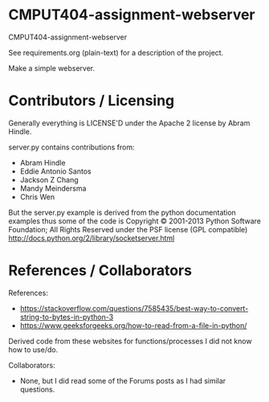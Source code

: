 CMPUT404-assignment-webserver
=============================

CMPUT404-assignment-webserver

See requirements.org (plain-text) for a description of the project.

Make a simple webserver.

Contributors / Licensing
========================

Generally everything is LICENSE'D under the Apache 2 license by Abram Hindle.

server.py contains contributions from:

* Abram Hindle
* Eddie Antonio Santos
* Jackson Z Chang
* Mandy Meindersma
* Chris Wen

But the server.py example is derived from the python documentation
examples thus some of the code is Copyright © 2001-2013 Python
Software Foundation; All Rights Reserved under the PSF license (GPL
compatible) http://docs.python.org/2/library/socketserver.html

References / Collaborators
===========================

References:
- https://stackoverflow.com/questions/7585435/best-way-to-convert-string-to-bytes-in-python-3
- https://www.geeksforgeeks.org/how-to-read-from-a-file-in-python/

Derived code from these websites for functions/processes I did not know how to use/do.

Collaborators:
- None, but I did read some of the Forums posts as I had similar questions.